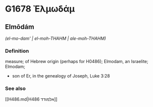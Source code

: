 # G1678 Ἐλμωδάμ

## Elmōdám

_(el-mo-dam' | el-moh-THAHM | ale-moh-THAHM)_

### Definition

measure; of Hebrew origin (perhaps for H0486); Elmodam, an Israelite; Elmodam; 

- son of Er, in the genealogy of Joseph, Luke 3:28

### See also

[[H486.md|H486 אלמודד]]
